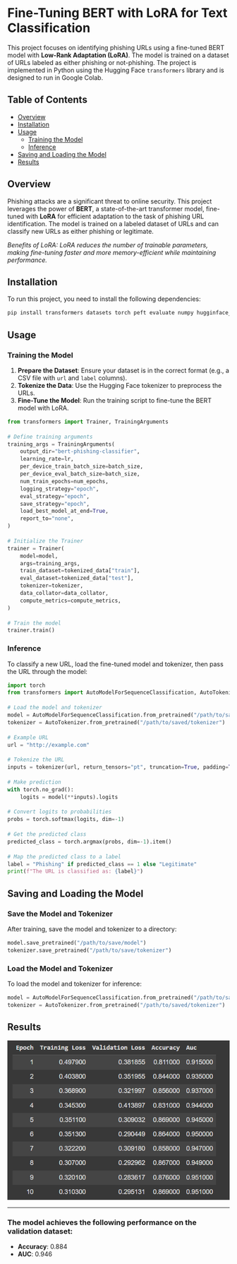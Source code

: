 # Fine-Tuning BERT with LoRA for Text Classification

This project focuses on identifying phishing URLs using a fine-tuned BERT model with **Low-Rank Adaptation (LoRA)**. The model is trained on a dataset of URLs labeled as either phishing or not-phishing. The project is implemented in Python using the Hugging Face `transformers` library and is designed to run in Google Colab.

## Table of Contents
- [Overview](#overview)
- [Installation](#installation)
- [Usage](#usage)
  - [Training the Model](#training-the-model)
  - [Inference](#inference)
- [Saving and Loading the Model](#saving-and-loading-the-model)
- [Results](#results)


## Overview
Phishing attacks are a significant threat to online security. This project leverages the power of **BERT**, a state-of-the-art transformer model, fine-tuned with **LoRA** for efficient adaptation to the task of phishing URL identification. The model is trained on a labeled dataset of URLs and can classify new URLs as either phishing or legitimate.

*Benefits of LoRA: LoRA reduces the number of trainable parameters, making fine-tuning faster and more memory-efficient while maintaining performance.*

## Installation
To run this project, you need to install the following dependencies:

```bash
pip install transformers datasets torch peft evaluate numpy hugginface_hub
```

## Usage

### Training the Model
1. **Prepare the Dataset**: Ensure your dataset is in the correct format (e.g., a CSV file with `url` and `label` columns).
2. **Tokenize the Data**: Use the Hugging Face tokenizer to preprocess the URLs.
3. **Fine-Tune the Model**: Run the training script to fine-tune the BERT model with LoRA.

```python
from transformers import Trainer, TrainingArguments

# Define training arguments
training_args = TrainingArguments(
    output_dir="bert-phishing-classifier",
    learning_rate=lr,
    per_device_train_batch_size=batch_size,
    per_device_eval_batch_size=batch_size,
    num_train_epochs=num_epochs,
    logging_strategy="epoch",
    eval_strategy="epoch",
    save_strategy="epoch",
    load_best_model_at_end=True,
    report_to="none",
)

# Initialize the Trainer
trainer = Trainer(
    model=model,
    args=training_args,
    train_dataset=tokenized_data["train"],
    eval_dataset=tokenized_data["test"],
    tokenizer=tokenizer,
    data_collator=data_collator,
    compute_metrics=compute_metrics,
)

# Train the model
trainer.train()
```

### Inference
To classify a new URL, load the fine-tuned model and tokenizer, then pass the URL through the model:

```python
import torch
from transformers import AutoModelForSequenceClassification, AutoTokenizer

# Load the model and tokenizer
model = AutoModelForSequenceClassification.from_pretrained("/path/to/saved/model")
tokenizer = AutoTokenizer.from_pretrained("/path/to/saved/tokenizer")

# Example URL
url = "http://example.com"

# Tokenize the URL
inputs = tokenizer(url, return_tensors="pt", truncation=True, padding=True)

# Make prediction
with torch.no_grad():
    logits = model(**inputs).logits

# Convert logits to probabilities
probs = torch.softmax(logits, dim=-1)

# Get the predicted class
predicted_class = torch.argmax(probs, dim=-1).item()

# Map the predicted class to a label
label = "Phishing" if predicted_class == 1 else "Legitimate"
print(f"The URL is classified as: {label}")
```

## Saving and Loading the Model
### Save the Model and Tokenizer
After training, save the model and tokenizer to a directory:

```python
model.save_pretrained("/path/to/save/model")
tokenizer.save_pretrained("/path/to/save/tokenizer")
```

### Load the Model and Tokenizer
To load the model and tokenizer for inference:

```python
model = AutoModelForSequenceClassification.from_pretrained("/path/to/saved/model")
tokenizer = AutoTokenizer.from_pretrained("/path/to/saved/tokenizer")
```

## Results
<img src="eval_table.png" />

---
### The model achieves the following performance on the validation dataset:
- **Accuracy**: 0.884
- **AUC**: 0.946
